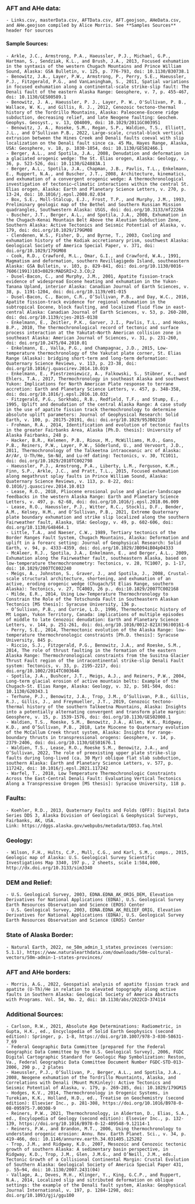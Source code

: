 ### AFT and AHe data:
	- Links.csv, masterData.csv, AFTData.csv, AFT.geojson, AHeData.csv, and AHe.geojson compiled by Alice Morris. See **Samples Sources** header for sources

#### Sample Sources:
	- Arkle, J.C., Armstrong, P.A., Haeussler, P.J., Michael, G.P., Hartman, S., Sendziak, K.L., and Brush, J.A., 2013, Focused exhumation in the syntaxis of the western Chugach Mountains and Prince William Sound, Alaska: GSA Bulletin, v. 125, p. 776-793, doi: 10.1130/B30738.1
	- Benowitz, J.A., Layer, P.W., Armstrong, P., Perry, S.E., Haeussler, P.J., Fitzgerald, P.G., and VanLaningham, S., 2011, Spatial variations in focused exhumation along a continental-scale strike-slip fault: The Denali fault of the eastern Alaska Range: Geosphere, v. 7, p. 455-467, doi: 10.1130/GES00589.1
	- Benowitz, J. A., Haeussler, P. J., Layer, P. W., O'Sullivan, P. B., Wallace, W. K., and Gillis, R. J., 2012, Cenozoic tectono-thermal history of the Tordrillo Mountains, Alaska: Paleocene-Eocene ridge subduction, decreasing relief, and late Neogene faulting: Geochem. Geophys. Geosyst., v. 13, Q04009, doi: 10.1029/2011GC003951
	- Benowitz, J. A., Roseke, S.M., Regan, S.P., Waldien, T.S., Elliott, J.L., and O’Sullivan P.B., 2022, Large-scale, crustal-block vertical extrusion between the Hines Creek and Denali faults coeval with slip localization on the Denali fault since ca. 45 Ma, Hayes Range, Alaska, USA: Geosphere, v. 18, p. 1030-1054, doi: 10.1130/GES02466.1
	- Berger, A.L., and Spotila, J.A., 2008, Denudation and deformation in a glaciated orogenic wedge: The St. Elias orogen, Alaska: Geology, v. 36, p. 523-526, doi: 10.1130/G24883A.1
	- Berger, A.L., Spotila, J.A., Chapman, J.B., Pavlis, T.L., Enkelmann, E., Ruppert, N.A., and Buscher, J.T., 2008, Architecture, kinematics, and exhumation of a convergent orogenic wedge: A thermochronological investigation of tectonic–climatic interactions within the central St. Elias orogen, Alaska: Earth and Planetary Science Letters, v. 270, p. 13-24, doi: 10.1016/j.epsl.2008.02.034
	- Box, S.E., Moll-Stalcup, E.J., Frost, T.P., and Murphy, J.M., 1993, Preliminary geologic map of the Bethel and Southern Russian Mission quadrangles, Southwestern Alaska: USGS, doi: doi.org/10.3133/mf2226A
	- Buscher, J.T., Berger, A.L., and Spotila, J.A., 2008, Exhumation in the Chugach-Kenai Mountain Belt Above the Aleutian Subduction Zone, Southern Alaska: Active Tectonics and Seismic Potential of Alaska, v. 179, doi: doi.org/10.1029/179GM08
	- Clendenen, W.S., Fisher, D., and Byrne, T., 2003, Cooling and exhumation history of the Kodiak accretionary prism, southwest Alaska: Geological Society of America Special Paper, v. 371, doi: doi.org/10.1029/179GM08
	- Cook, R.D., Crawford, M.L., Omar, G.I., and Crawford, W.A., 1991, Magmatism and deformation, southern Revillagigedo Island, southeastern Alaska: GSA Bulletin, v. 103, p. 829-841, doi: doi.org/10.1130/0016-7606(1991)103<0829:MADSRI>2.3.CO;2
	- Dusel-Bacon, C., and Murphy, J.M., 2001, Apatite fission-track evidence of widespread Eocene heating and exhumation in the Yukon-Tanana Upland, interior Alaska: Canadian Journal of Earth Sciences, v. 38, p. 1191-1204, doi: doi.org/10.1139/e01-015
	- Dusel-Bacon, C., Bacon, C.R., O’Sullivan, P.B., and Day, W.C., 2016, Apatite fission-track evidence for regional exhumation in the subtropical Eocene, block faulting, and localized fluid flow in east-central Alaska: Canadian Journal of Earth Sciences, v. 53, p. 260-280, doi: doi.org/10.1139/cjes-2015-0138
	- Enkelmann, E., Zeitler, P.K., Garver, J.I., Pavlis, T.L., and Hooks, B.P., 2010, The thermochronological record of tectonic and surface process interaction at the Yakutat–North American collision zone in southeast Alaska: American Journal of Sciences, v. 31, p. 231-260, doi: doi.org/10.2475/04.2010.01
	- Enkelmann, E., Valla, P.G., and Champagnac, J.D., 2015, Low-temperature thermochronology of the Yakutat plate corner, St. Elias Range (Alaska): bridging short-term and long-term deformation: Quaternary Science Reviews, v. 113, p. 23-38, doi: doi.org/10.1016/j.quascirev.2014.10.019
	- Enkelmann, E., Piestrzeniewicz, A., Falkowski, S., Stübner, K., and Ehlers, T.A., 2017, Thermochronology in southeast Alaska and southwest Yukon: Implications for North American Plate response to terrane accretion: Earth and Planetary Science Letters, v. 457, p. 348-358, doi: doi.org/10.1016/j.epsl.2016.10.032
	- Fitzgerald, P.G., Sorkhabi, R.B., Redfield, T.F., and Stump, E., 1995, Uplift and denudation of the central Alaska Range: A case study in the use of apatite fission track thermochronology to determine absolute uplift parameters: Journal of Geophysical Research: Solid Earth, v. 100, p. 20175-20191, doi: doi.org/10.1029/95JB02150
	- Frohman, R.A., 2014, Identification and evolution of tectonic faults in the greater Fairbanks Area, Alaska [Ph.D. thesis]: University of Alaska Fairbanks, 248 p.
	- Hacker, B.R., Kelemen, P.B., Rioux, M., McWilliams, M.O., Gans, P.B., Reiners, P.W., Layer, P.W., Söderlund, U., and Vervoort, J.D., 2011, Thermochronology of the Talkeetna intraoceanic arc of Alaska: Ar/Ar, U-Th/He, Sm-Nd, and Lu-Hf dating: Tectonics, v. 30, TC1011, doi: doi.org/10.1029/2010TC002798
	- Haeussler, P.J., Armstrong, P.A., Liberty, L.M., Ferguson, K.M., Finn, S.P., Arkle, J.C., and Pratt, T.L., 2015, Focused exhumation along megathrust splay faults in Prince William Sound, Alaska: Quaternary Science Reviews, v. 113, p. 8-22, doi: 0.1016/j.quascirev.2014.10.013
	- Lease, R.O., 2018, Pliocene erosional pulse and glacier-landscape feedbacks in the western Alaska Range: Earth and Planetary Science Letters, v. 497, p. 62-68, doi: doi.org/10.1016/j.epsl.2018.06.009
	- Lease, R.O., Haeussler, P.J., Witter, R.C., Stockli, D.F., Bender, A.M., Kelsey, H.M., and O’Sullivan, P.B., 2021, Extreme Quaternary plate boundary exhumation and strike slip localized along the southern Fairweather fault, Alaska, USA: Geology, v. 49, p. 602-606, doi: doi.org/10.1130/G48464.1
	- Little, T.A., and Naeser, C.W., 1989, Tertiary tectonics of the Border Ranges Fault System, Chugach Mountains, Alaska: Deformation and uplift in a forearc setting: Journal of Geophysical Research: Solid Earth, v. 94, p. 4333-4359, doi: doi.org/10.1029/JB094iB04p04333
	- McAleer, R.J., Spotila, J.A., Enkelmann, E., and Berger, A.L., 2009, Exhumation along the Fairweather fault, southeastern Alaska, based on low-temperature thermochronometry: Tectonics, v. 28, TC1007, p. 1-17, doi: 10.1029/2007TC002240
	- Meigs, A., Johnston, S., Graver, J., and Spotila, J., 2008, Crustal-scale structural architecture, shortening, and exhumation of an active, eroding orogenic wedge (Chugach/St Elias Range, southern Alaska): Tectonics, v. 27, TC4003, 26 p., doi:10.1029/2007TC002168
	- Milde, E.R., 2014, Using Low-Temperature Thermochronology to Constrain the Role of the Totschunda Fault in Southeastern Alaskan Tectonics [MS thesis]: Syracuse University, 136 p.
	- O’Sullivan, P.B., and Currie, L.D., 1996, Thermotectonic history of Mt Logan, Yukon Territory, Canada: implications of multiple episodes of middle to late Cenozoic denudation: Earth and Planetary Science Letters, v. 144, p. 251-261, doi: doi.org/10.1016/0012-821X(96)00161-6
	- Perry, S.E., 2014, Thermoctonic evolution of the Alaska Range: low-temperature thermochronologic constraints [Ph.D. thesis]: Syracuse University, 845 p.
	- Riccio, S.J., Fitzgerald, P.G., Benowitz, J.A., and Roeske, S.M., 2014, The role of thrust faulting in the formation of the eastern Alaska Range: Thermochronological constraints from the Susitna Glacier Thrust Fault region of the intracontinental strike-slip Denali Fault system: Tectonics, v. 33, p. 2195-2217, doi: doi.org/10.1002/2014TC003646
	- Spotila, J.A., Bushcer, J.T., Meigs, A.J., and Reiners, P.W., 2004, Long-term glacial erosion of active mountain belts: Example of the Chugach-St. Elias Range, Alaska: Geology, v. 32, p. 501-504, doi: 10.1130/G20343.1
	- Terhune, P.J., Benowitz, J.A., Trop, J.M., O’Sullivan, P.B., Gillis, R.J., Gillis, J., and Freymueller, J.T., 2019, Cenozoic tectono-thermal history of the southern Talkeetna Mountains, Alaska: Insights into a potentially alternating convergent and transform plate margin: Geosphere, v. 15, p. 1539-1576, doi: doi.org/10.1130/GES02008.1
	- Waldien, T.S., Roeske, S.M., Benowitz, J.A., Allen, W.K., Ridgway, K.D., and O’Sullivan, P.B., 2018, Late Miocene to Quaternary evolution of the McCallum Creek thrust system, Alaska: Insights for range-boundary thrusts in transpressional orogens: Geosphere, v. 14, p. 2379-2406, doi: doi.org/10.1130/GES01676.1
	- Waldien, T.S., Lease, R.O., Roeske S.M., Benowitz, J.A., and O’Sullivan, 2022, The role of preexisting upper plate strike-slip faults during long-lived (ca. 30 Myr) oblique flat slab subduction, southern Alaska: Earth and Planetary Science Letters, v. 577, p. 117242, doi: 10.1016/j.epsl.2021.117242
	- Warfel, T., 2018, Low Temperature Thermochronologic Constraints Across the East-Central Denali Fault: Evaluating Vertical Tectonics Along a Transpressive Orogen [MS thesis]: Syracuse University, 118 p.
	
### Faults:
	- Koehler, R.D., 2013, Quaternary Faults and Folds (QFF): Digital Data Series DDS 3, Alaska Division of Geological & Geophysical Surveys, Fairbanks, AK, USA.
	Link: https://dggs.alaska.gov/webpubs/metadata/DDS3.faq.html

### Geology:
	- Wilson, F.H., Hults, C.P., Mull, C.G., and Karl, S.M., comps., 2015, Geologic map of Alaska: U.S. Geological Survey Scientific Investigations Map 3340, 197 p., 2 sheets, scale 1:584,000, http://dx.doi.org/10.3133/sim3340

### DEM and Relief:
	- U.S. Geological Survey, 2003, EDNA.EDNA_AK_ORIG_DEM, Elevation Derivatives for National Applications (EDNA), U.S. Geological Survey Earth Resources Observation and Science (EROS) Center
	- U.S. Geological Survey, 2003, EDNA.EDNA_AK_RELIEF_ORIG, Elevation Derivatives for National Applications (EDNA), U.S. Geological Survey Earth Resources Observation and Science (EROS) Center

### State of Alaska Border:
	- Natural Earth, 2022, ne_50m_admin_1_states_provinces (version: 5.1.1), https://www.naturalearthdata.com/downloads/50m-cultural-vectors/50m-admin-1-states-provinces/

### AFT and AHe borders:
	- Morris, A.G., 2022, Geospatial analysis of apatite fission track and apatite (U-Th)/He in relation to elevated topography along active faults in Southern Alaska: Geological Society of America Abstracts with Programs. Vol. 54, No. 2, doi: 10.1130/abs/2022CD-374114

### Additional Sources:
	- Carlson, R.W., 2021, Absolute Age Determinations: Radiometric, in Gupta, H.K., ed., Encyclopedia of Solid Earth Geophysics (second edition): Springer, p. 1-8, https://doi.org/10.1007/978-3-030-58631-7_69
	- Federal Geographic Data Committee [prepared for the Federal Geographic Data Committee by the U.S. Geological Survey], 2006, FGDC Digital Cartographic Standard for Geologic Map Symbolization: Reston, Va., Federal Geographic Data Committee Document Number FGDC-STD-013-2006, 290 p., 2 plates
	- Haeussler, P.J., O’Sullivan, P., Berger, A.L., and Spotila, J.A., 2008, Neogene exhumation of the Tordrillo Mountaints, Alaska, and Correlations with Denali (Mount McKinley): Active Tectonics and Seismic Potential of Alaska, v. 179, p. 269-285, doi: 10.1029/179GM15
	- Hodges, K.V., 2014, Thermochronology in Orogenic Systems, in Turekian, K.K., Holland, H.D., ed., Treatise on Geochemistry (second edition): Elsevier Inc., p. 281-308, https://doi.org/10.1016/B978-0-08-095975-7.00308-9
	- Reiners, P.W., 2021, Thermochronology, in Alderton, D., Elias, S.A., ed., Encylopedia of Geology (second edition): Elsevier Inc., p. 132-139, https://doi.org/10.1016/B978-0-12-409548-9.12114-1
	- Reiners, P.W., and Brandon, M.T., 2006, Using thermochronology to understand orogenic erosion: Annu. Rev. Earth Planet. Sci., v. 34, p. 419-466, doi: 10.1146/annurev.earth.34.031405.125202
	- Trop, J.M., and Ridgway, K.D., 2007, Mesozoic and Cenozoic tectonic growth of southern Alaska: A sedimentary basin perspective, in Ridgway, K.D., Trop, J.M., Glen, J.M.G., and O’Neill, J.M., eds., Tectonic Growth of a Collisional Continental Margin: Crustal Evolution of Southern Alaska: Geological Society of America Special Paper 431, p. 55–94, doi: 10.1130/2007.2431(04)
	- Vallage, A., Deves, M.H., Klinger, Y., King, G.C.P., and Ruppert, N.A., 2014, Localized slip and sitributed deformation on oblique settings: the example of the Denali fault system, Alaska: Geophysical Journal International, v. 197, p. 1284-1298, doi: doi.org/10.1093/gji/ggu100